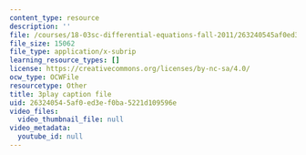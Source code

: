 ```yaml
---
content_type: resource
description: ''
file: /courses/18-03sc-differential-equations-fall-2011/263240545af0ed3ef0ba5221d109596e_jzzpxqVohhI.srt
file_size: 15062
file_type: application/x-subrip
learning_resource_types: []
license: https://creativecommons.org/licenses/by-nc-sa/4.0/
ocw_type: OCWFile
resourcetype: Other
title: 3play caption file
uid: 26324054-5af0-ed3e-f0ba-5221d109596e
video_files:
  video_thumbnail_file: null
video_metadata:
  youtube_id: null
---
```

